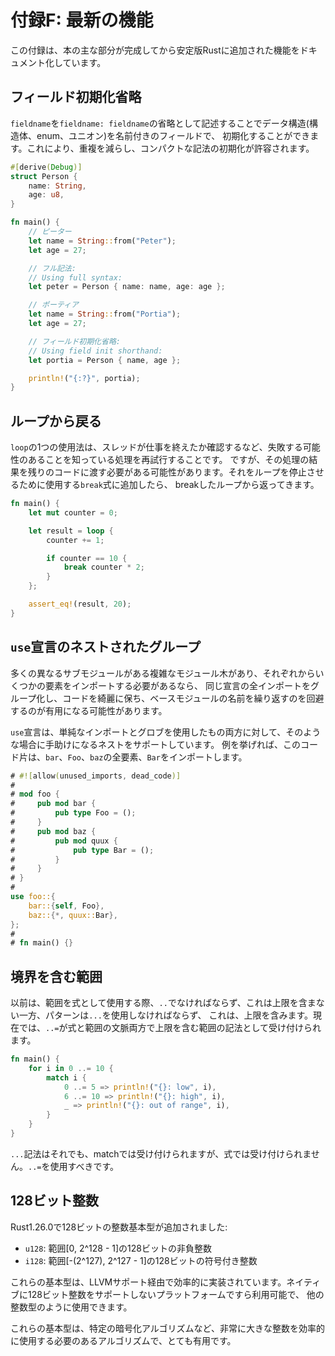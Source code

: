 <!-- # Appendix F - Newest Features -->

# 付録F: 最新の機能

<!-- This appendix documents features that have been added to stable Rust since the -->
<!-- main part of the book was completed. -->

この付録は、本の主な部分が完成してから安定版Rustに追加された機能をドキュメント化しています。

<!-- ## Field init shorthand -->

## フィールド初期化省略

<!-- We can initialize a data structure (struct, enum, union) with named -->
<!-- fields, by writing `fieldname` as a shorthand for `fieldname: fieldname`. -->
<!-- This allows a compact syntax for initialization, with less duplication: -->

`fieldname`を`fieldname: fieldname`の省略として記述することでデータ構造(構造体、enum、ユニオン)を名前付きのフィールドで、
初期化することができます。これにより、重複を減らし、コンパクトな記法の初期化が許容されます。

```rust
#[derive(Debug)]
struct Person {
    name: String,
    age: u8,
}

fn main() {
    // ピーター
    let name = String::from("Peter");
    let age = 27;

    // フル記法:
    // Using full syntax:
    let peter = Person { name: name, age: age };

    // ポーティア
    let name = String::from("Portia");
    let age = 27;

    // フィールド初期化省略:
    // Using field init shorthand:
    let portia = Person { name, age };

    println!("{:?}", portia);
}
```


<!-- ## Returning from loops -->

## ループから戻る

<!-- One of the uses of a `loop` is to retry an operation you know can fail, such as -->
<!-- checking if a thread completed its job. However, you might need to pass the -->
<!-- result of that operation to the rest of your code. If you add it to the `break` -->
<!-- expression you use to stop the loop, it will be returned by the broken loop: -->

`loop`の1つの使用法は、スレッドが仕事を終えたか確認するなど、失敗する可能性のあることを知っている処理を再試行することです。
ですが、その処理の結果を残りのコードに渡す必要がある可能性があります。それをループを停止させるために使用する`break`式に追加したら、
breakしたループから返ってきます。

```rust
fn main() {
    let mut counter = 0;

    let result = loop {
        counter += 1;

        if counter == 10 {
            break counter * 2;
        }
    };

    assert_eq!(result, 20);
}
```

<!-- ## Nested groups in `use` declarations -->

## `use`宣言のネストされたグループ

<!-- If you have a complex module tree with many different submodules and you need -->
<!-- to import a few items from each one, it might be useful to group all the -->
<!-- imports in the same declaration to keep your code clean and avoid repeating the -->
<!-- base modules’ name. -->

多くの異なるサブモジュールがある複雑なモジュール木があり、それぞれからいくつかの要素をインポートする必要があるなら、
同じ宣言の全インポートをグループ化し、コードを綺麗に保ち、ベースモジュールの名前を繰り返すのを回避するのが有用になる可能性があります。

<!-- The `use` declaration supports nesting to help you in those cases, both with -->
<!-- simple imports and glob ones. For example this snippets imports `bar`, `Foo`, -->
<!-- all the items in `baz` and `Bar`: -->

`use`宣言は、単純なインポートとグロブを使用したもの両方に対して、そのような場合に手助けになるネストをサポートしています。
例を挙げれば、このコード片は、`bar`、`Foo`、`baz`の全要素、`Bar`をインポートします。

```rust
# #![allow(unused_imports, dead_code)]
#
# mod foo {
#     pub mod bar {
#         pub type Foo = ();
#     }
#     pub mod baz {
#         pub mod quux {
#             pub type Bar = ();
#         }
#     }
# }
#
use foo::{
    bar::{self, Foo},
    baz::{*, quux::Bar},
};
#
# fn main() {}
```

<!-- ## Inclusive ranges -->

## 境界を含む範囲

<!-- Previously, when a range (`..` or `...`) was used as an expression, it had to be -->
<!-- `..`, which is exclusive of the upper bound, while patterns had to use `...`, -->
<!-- which is inclusive of the upper bound. Now, `..=` is accepted as syntax for -->
<!-- inclusive ranges in both expression and range context: -->

以前は、範囲を式として使用する際、`..`でなければならず、これは上限を含まない一方、パターンは`...`を使用しなければならず、
これは、上限を含みます。現在では、`..=`が式と範囲の文脈両方で上限を含む範囲の記法として受け付けられます。

```rust
fn main() {
    for i in 0 ..= 10 {
        match i {
            0 ..= 5 => println!("{}: low", i),
            6 ..= 10 => println!("{}: high", i),
            _ => println!("{}: out of range", i),
        }
    }
}
```

<!-- The `...` syntax is still accepted in matches, but it is not accepted in -->
<!-- expressions. `..=` should be preferred. -->

`...`記法はそれでも、matchでは受け付けられますが、式では受け付けられません。`..=`を使用すべきです。

<!-- ## 128-bit integers -->

## 128ビット整数

<!-- Rust 1.26.0 added 128-bit integer primitives: -->

Rust1.26.0で128ビットの整数基本型が追加されました:

<!-- - `u128`: A 128-bit unsigned integer with range [0, 2^128 - 1] -->
<!-- - `i128`: A 128-bit signed integer with range [-(2^127), 2^127 - 1] -->

- `u128`: 範囲[0, 2^128 - 1]の128ビットの非負整数
- `i128`: 範囲[-(2^127), 2^127 - 1]の128ビットの符号付き整数

<!-- These primitives are implemented efficiently via LLVM support. They are -->
<!-- available even on platforms that don’t natively support 128-bit integers and -->
<!-- can be used like the other integer types. -->

これらの基本型は、LLVMサポート経由で効率的に実装されています。ネイティブに128ビット整数をサポートしないプラットフォームですら利用可能で、
他の整数型のように使用できます。

<!-- These primitives can be very useful for algorithms that need to use very large -->
<!-- integers efficiently, such as certain cryptographic algorithms. -->

これらの基本型は、特定の暗号化アルゴリズムなど、非常に大きな整数を効率的に使用する必要のあるアルゴリズムで、とても有用です。
